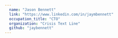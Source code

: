 ```yaml
---
  name: "Jason Bennett"
  link: "https://www.linkedin.com/in/jaymbennett"
  occupation_title: "CTO"
  organization: "Crisis Text Line"
  github: "jaybennett"
---
```

